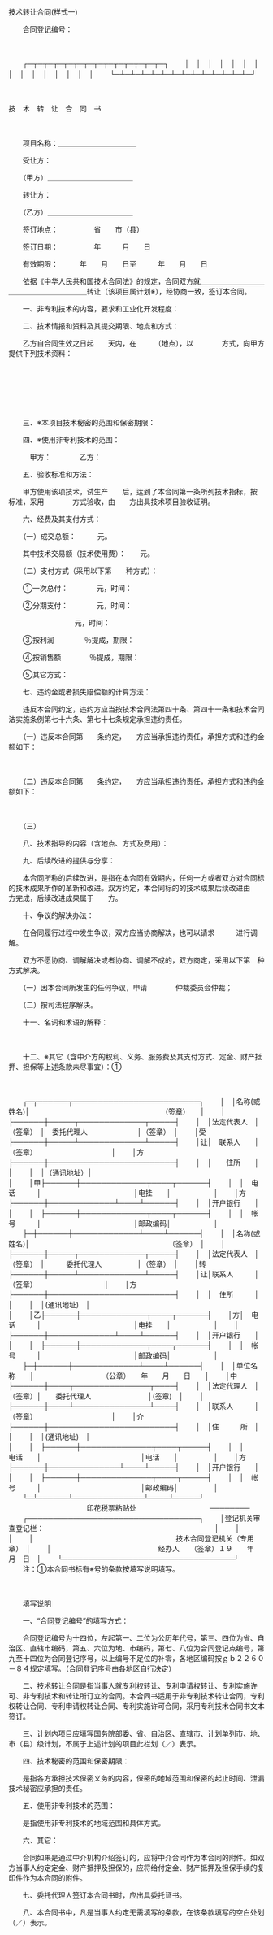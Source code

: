 



技术转让合同(样式一)



 

　　合同登记编号：

　　


　　┌─┬─┬─┬─┬─┬─┬─┬─┬─┬─┬─┬─┬─┬─┐
　　│　│　│　│　│　│　│　│　│　│　│　│　│　│　│
　　└─┴─┴─┴─┴─┴─┴─┴─┴─┴─┴─┴─┴─┴─┘


　　　　　　　　


 技　术　转　让　合　同　书
 
　　



　　项目名称：＿＿＿＿＿＿＿＿＿＿＿

　　受让方：

　　（甲方）＿＿＿＿＿＿＿＿＿＿＿＿

　　转让方：

　　（乙方）＿＿＿＿＿＿＿＿＿＿＿＿

　　签订地点：　　　　　省　　市（县）

　　签订日期：　　　　　年　　　月　　日

　　有效期限：　　　年　　月　　日至　　　年　　月　　日

　　依据《中华人民共和国技术合同法》的规定，合同双方就＿＿＿＿＿＿＿＿＿＿＿＿＿＿＿＿＿＿＿＿转让（该项目属计划※），经协商一致，签订本合同。

　　一、非专利技术的内容，要求和工业化开发程度：

　　二、技术情报和资料及其提交期限、地点和方式：

　　乙方自合同生效之日起　　天内，在　　　（地点），以　　　　方式，向甲方提供下列技术资料：

　　

　　

　　

　　三、※本项目技术秘密的范围和保密期限：

　　四、※使用非专利技术的范围：

　　　甲方：　　　　乙方：

　　五、验收标准和方法：

　　甲方使用该项技术，试生产　　后，达到了本合同第一条所列技术指标，按　　标准，采用　　　　方式验收，由　　方出具技术项目验收证明。

　　六、经费及其支付方式：

　　（一）成交总额：　　　元。

　　其中技术交易额（技术使用费）：　　元。

　　（二）支付方式（采用以下第　　种方式）：

　　①一次总付：　　　　元，时间：

　　②分期支付：　　　　元，时间：

　　　　　　　　　 元，时间：

　　③按利润　　　　 ％提成，期限：

　　④按销售额　　　　％提成，期限：

　　⑤其它方式：

　　七、违约金或者损失赔偿额的计算方法：

　　违反本合同约定，违约方应当按技术合同法第四十条、第四十一条和技术合同法实施条例第七十六条、第七十七条规定承担违约责任。

　　（一）违反本合同第　　条约定，　　方应当承担违约责任，承担方式和违约金额如下：

　　

　　（二）违反本合同第　　条约定，　　方应当承担违约责任，承担方式和违约金额如下：

　　

　　（三）

　　八、技术指导的内容（含地点、方式及费用）：

　　九、后续改进的提供与分享：

　　本合同所称的后续改进，是指在本合同有效期内，任何一方或者双方对合同标的技术成果所作的革新和改进。双方约定，本合同标的的技术成果后续改进由　　方完成，后续改进成果属于　　方。

　　十、争议的解决办法：

　　在合同履行过程中发生争议，双方应当协商解决，也可以请求　　　进行调解。

　　双方不愿协商、调解解决或者协商、调解不成的，双方商定，采用以下第　种方式解决。

　　（一）因本合同所发生的任何争议，申请　　　　仲裁委员会仲裁；

　　（二）按司法程序解决。

　　十一、名词和术语的解释：

　　

　　十二、※其它（含中介方的权利、义务、服务费及其支付方式、定金、财产抵押、担保等上述条款未尽事宜）：①

　　


　　┌─┬──────┬─────────────────────────┐
　　│　│名称(或姓名)│　　　　　　　　　　　　　　　　　　　（签章）　　│
　　│　├──────┼─────┬─────────────┬─────┤
　　│　│法定代表人　│（签章）　│　委托代理人　　　　　　　│（签章）　│
　　│受├──────┼─────┴─────────────┴─────┤
　　│让│　联系人　　│　　　　　　　　　　（签章）　　　　　　　　　　　│
　　│方├──────┼─────────────────────────┤
　　│　│　　住所　　│　　　　　　　　　　　　　　　　　　　　　　　　　│
　　│　│（通讯地址）│　　　　　　　　　　　　　　　　　　　　　　　　　│
　　│甲├──────┼─────────────┬────┬──────┤
　　│　│　电话　　　│　　　　　　　　　　　　　│电挂　　│　　　　　　│
　　│方├──────┼─────────────┴────┴──────┤
　　│　│开户银行　　│　　　　　　　　　　　　　　　　　　　　　　　　　│
　　│　├──────┼─────────────┬────┬──────┤
　　│　│　帐号　　　│　　　　　　　　　　　　　│邮政编码│　　　　　　│
　　├─┼──────┼─────────────┴────┴──────┤
　　│　│名称(或姓名)│　　　　　　　　　　　　　　　　　　　　（签章）　│
　　│　├──────┼─────┬─────────────┬─────┤
　　│　│法定代表人　│（签章）　│　　　委托代理人　　　　　│（签章）　│
　　│转├──────┼─────┴─────────────┴─────┤
　　│让│联系人　　　│　　　　　　　　　　　（签章）　　　　　　　　　　│
　　│方├──────┼─────────────────────────┤
　　│　│　住所　　　│　　　　　　　　　　　　　　　　　　　　　　　　　│
　　│　│(通讯地址)　│　　　　　　　　　　　　　　　　　　　　　　　　　│
　　│乙├──────┼─────────────┬────┬──────┤
　　│方│　电话　　　│　　　　　　　　　　　　　│电挂　　│　　　　　　│
　　│　├──────┼─────────────┴────┴──────┤
　　│　│开户银行　　│　　　　　　　　　　　　　　　　　　　　　　　　　│
　　│　├──────┼─────────────┬────┬──────┤
　　│　│　帐号　　　│　　　　　　　　　　　　　│邮政编码│　　　　　　│
　　├─┼──────┼─────────────┴────┴──────┤
　　│　│单位名称　　│　　　　　　　　　　（公章）　　年　　月　　日　　│
　　│中├──────┼────┬───────────────┬────┤
　　│　│法定代理人　│（签章）│　　委托代理人　　　　　　　　│(签章)　│
　　│　├──────┼────┴───────────────┴────┤
　　│　│联系人　　　│　　　　　　　　　　（签章）　　　　　　　　　　　│
　　│介├──────┼─────────────────────────┤
　　│　│住　　　所　│　　　　　　　　　　　　　　　　　　　　　　　　　│
　　│　│(通讯地址)　│　　　　　　　　　　　　　　　　　　　　　　　　　│
　　│　├──────┼──────────────┬────┬─────┤
　　│　│　　电话　　│　　　　　　　　　　　　　　│电话　　│　　　　　│
　　│方├──────┼──────────────┴────┴─────┤
　　│　│开户银行　　│　　　　　　　　　　　　　　　　　　　　　　　　　│
　　│　├──────┼──────────────┬────┬─────┤
　　│　│　帐号　　　│　　　　　　　　　　　　　　│邮政编码│　　　　　│
　　└─┴──────┴──────────────┴────┴─────┘
　　　　　　　　　　　印花税票粘贴处
　　　　　　　　　　────────
　　┌──────────────────────────────────┐
　　│登记机关审查登记栏：　　　　　　　　　　　　　　　　　　　　　　　　│
　　│　　　　　　　　　　　　　　　　　　　　　　　　　　　　　　　　　　│
　　│　　　　　　　　　　　　　　　　　　　　技术合同登记机关（专用章）　│
　　│　　　　　　　　　　　　　　　经办人　　（签章）１９　　年　月　日　│
　　└──────────────────────────────────┘
　　注：①本合同书标有※号的条款按填写说明填写。


　　

　　填写说明　　

　　一、“合同登记编号”的填写方式：

　　合同登记编号为十四位，左起第一、二位为公历年代号，第三、四位为省、自治区、直辖市编码，第五、六位为地、市编码，第七、八位为合同登记点编号，第九至十四位为合同登记序号，以上编号不足位的补零，各地区编码按ｇｂ２２６０－８４规定填写。（合同登记序号由各地区自行决定）

　　二、技术转让合同是指当事人就专利权转让、专利申请权转让、专利实施许可、非专利技术和转让所订立的合同。本合同书适用于非专利技术转让合同，专利权转让合同、专利申请权转让合同、专利实施许可合同，采用专利技术合同书文本签订。

　　三、计划内项目应填写国务院部委、省、自治区、直辖市、计划单列市、地、市（县）级计划，不属于上述计划的项目此栏划（／）表示。

　　四、技术秘密的范围和保密期限：

　　是指各方承担技术保密义务的内容，保密的地域范围和保密的起止时间、泄漏技术秘密应承担的责任。

　　五、使用非专利技术的范围：

　　是指使用非专利技术的地域范围和具体方式。

　　六、其它：

　　合同如果是通过中介机构介绍签订的，应将中介合同作为本合同的附件。如双方当事人约定定金、财产抵押及担保的，应将给付定金、财产抵押及担保手续的复印件作为本合同的附件。

　　七、委托代理人签订本合同书时，应出具委托证书。

　　八、本合同书中，凡是当事人约定无需填写的条款，在该条款填写的空白处划（／）表示。

　　